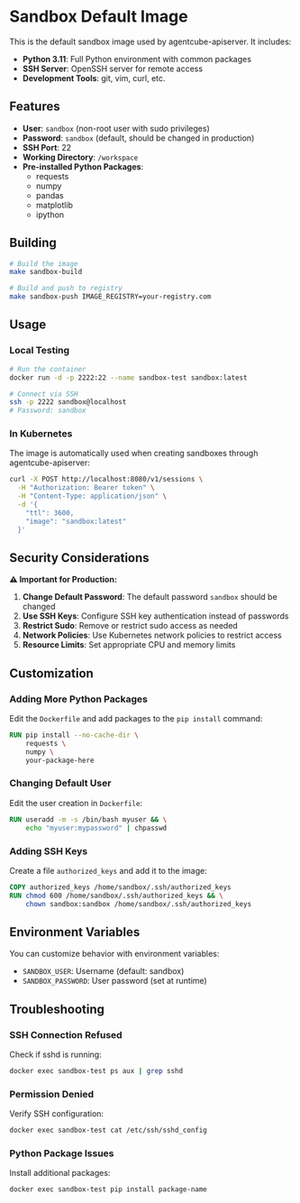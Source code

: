 # Sandbox Default Image

This is the default sandbox image used by agentcube-apiserver. It includes:

- **Python 3.11**: Full Python environment with common packages
- **SSH Server**: OpenSSH server for remote access
- **Development Tools**: git, vim, curl, etc.

## Features

- **User**: `sandbox` (non-root user with sudo privileges)
- **Password**: `sandbox` (default, should be changed in production)
- **SSH Port**: 22
- **Working Directory**: `/workspace`
- **Pre-installed Python Packages**:
  - requests
  - numpy
  - pandas
  - matplotlib
  - ipython

## Building

```bash
# Build the image
make sandbox-build

# Build and push to registry
make sandbox-push IMAGE_REGISTRY=your-registry.com
```

## Usage

### Local Testing

```bash
# Run the container
docker run -d -p 2222:22 --name sandbox-test sandbox:latest

# Connect via SSH
ssh -p 2222 sandbox@localhost
# Password: sandbox
```

### In Kubernetes

The image is automatically used when creating sandboxes through agentcube-apiserver:

```bash
curl -X POST http://localhost:8080/v1/sessions \
  -H "Authorization: Bearer token" \
  -H "Content-Type: application/json" \
  -d '{
    "ttl": 3600,
    "image": "sandbox:latest"
  }'
```

## Security Considerations

**⚠️ Important for Production:**

1. **Change Default Password**: The default password `sandbox` should be changed
2. **Use SSH Keys**: Configure SSH key authentication instead of passwords
3. **Restrict Sudo**: Remove or restrict sudo access as needed
4. **Network Policies**: Use Kubernetes network policies to restrict access
5. **Resource Limits**: Set appropriate CPU and memory limits

## Customization

### Adding More Python Packages

Edit the `Dockerfile` and add packages to the `pip install` command:

```dockerfile
RUN pip install --no-cache-dir \
    requests \
    numpy \
    your-package-here
```

### Changing Default User

Edit the user creation in `Dockerfile`:

```dockerfile
RUN useradd -m -s /bin/bash myuser && \
    echo "myuser:mypassword" | chpasswd
```

### Adding SSH Keys

Create a file `authorized_keys` and add it to the image:

```dockerfile
COPY authorized_keys /home/sandbox/.ssh/authorized_keys
RUN chmod 600 /home/sandbox/.ssh/authorized_keys && \
    chown sandbox:sandbox /home/sandbox/.ssh/authorized_keys
```

## Environment Variables

You can customize behavior with environment variables:

- `SANDBOX_USER`: Username (default: sandbox)
- `SANDBOX_PASSWORD`: User password (set at runtime)

## Troubleshooting

### SSH Connection Refused

Check if sshd is running:
```bash
docker exec sandbox-test ps aux | grep sshd
```

### Permission Denied

Verify SSH configuration:
```bash
docker exec sandbox-test cat /etc/ssh/sshd_config
```

### Python Package Issues

Install additional packages:
```bash
docker exec sandbox-test pip install package-name
```

